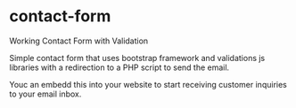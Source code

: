 # contact-form
Working Contact Form with Validation

Simple contact form that uses bootstrap framework and validations js libraries with a redirection to a PHP script to send the email.

Youc an embedd this into your website to start receiving customer inquiries to your email inbox.


